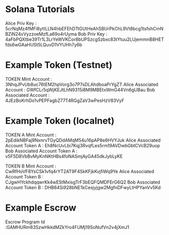Solana Tutorials
===

Alice Priv Key  : 5crNqMz4fMFi8yttLLN4hbEFEhDTtGUtHeAhSBUrPkChL9Vt8bcg1tsfshCmNBZiN24xVyzzoeMzfLa69o4rUyma
Bob Priv Key    : 4aFbPQXtbe39Tr1L3LrYeWVKCor8bUPSzcgSzbxc83tYtuu2LUjemmnB8HETfds6wGAaHUSt5LQuvD1VYUHh7y6b

Example Token (Testnet)
===
TOKEN Mint Account           : 3NhqJPvUb8uc76tEM2hpVorg3o7P7sDLAhdboaPrYgZT
Alice Associated Account     : GWfCLr5qWjKEJtLhN9315i8M9MBEtxWmG44Vn6gUBau
Bob Associated Account       : 4JEzBoKrhDo1vPEPFagbZ77T4RGgZaV3wPesHzV83VyF

Example Token (localnet)
===
TOKEN A Mint Account                  : 2pEdikNBFaj9NxnrvTGyQDdAMqM54u16pAP8e6HVYJuk
Alice Associated Account Token A      : Eh8NcUvLbi7Kqj3RvqfLes5rm19AVDwbGbtCVcB29uop
Bob Associated Account Token A        : v5F5D8VbBvMyKnNKtHBs4foNASmjAyGA45dkJybLyKE

TOKEN B Mint Account                  : CwRfHoVF8YsCSk1vfq4rYT2AT9F4SkKFjkKvjfiWq9Ye
Alice Associated Account Token B      : CJgwHYckhdqqwrKk4wEStMxisgTrF3bEQFQMDFErG6Q2
Bob Associated Account Token B        : DHB64Si928bNE1kCesjyjgw2MgfnDFwyLtHPYanVv5Kd

Example Escrow 
===
Escrow Program Id            :GAMHURm83SzwHkkdMZkYro4FUMj19SoNufVn2v4jXmJ1
